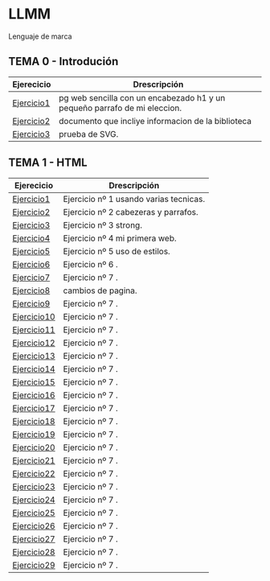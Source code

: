 # LLMM
Lenguaje de marca

## TEMA 0 - Introdución
Ejerecicio | Drescripción
-----------|--------------
[Ejercicio1](/tema%200/prueba-1.html)| pg web sencilla con un encabezado h1 y un pequeño parrafo de mi eleccion. 
[Ejercicio2](/tema%200/prueba-2.xml)| documento que incliye informacion de la biblioteca
[Ejercicio3](/tema%200/prueba-3.html)|  prueba de SVG.

## TEMA 1 - HTML
Ejerecicio | Drescripción
-----------|--------------
[Ejercicio1](/tema%201/Ej1.html)| Ejercicio nº 1 usando varias tecnicas. 
[Ejercicio2](/tema%201/Ej2.html)| Ejercicio nº 2 cabezeras y parrafos.
[Ejercicio3](/tema%201/Ej3.html)| Ejercicio nº 3 strong.
[Ejercicio4](/tema%201/Ej4.html)| Ejercicio nº 4 mi primera web.
[Ejercicio5](/tema%201/Ej5.html)| Ejercicio nº 5 uso de estilos.
[Ejercicio6](/tema%201/Ej6.html)| Ejercicio nº 6 .
[Ejercicio7](/tema%201/Ej7.html)| Ejercicio nº 7 .
[Ejercicio8](/tema%201/ej8)| cambios de pagina.
[Ejercicio9](/tema%201/Ej9.html)| Ejercicio nº 7 .
[Ejercicio10](/tema%201/Ej10.html)| Ejercicio nº 7 .
[Ejercicio11](/tema%201/Ej11.html)| Ejercicio nº 7 .
[Ejercicio12](/tema%201/Ej12.html)| Ejercicio nº 7 .
[Ejercicio13](/tema%201/Ej13.html)| Ejercicio nº 7 .
[Ejercicio14](/tema%201/Ej14.html)| Ejercicio nº 7 .
[Ejercicio15](/tema%201/Ej15.html)| Ejercicio nº 7 .
[Ejercicio16](/tema%201/Ej16.html)| Ejercicio nº 7 .
[Ejercicio17](/tema%201/Ej17.html)| Ejercicio nº 7 .
[Ejercicio18](/tema%201/Ej18.html)| Ejercicio nº 7 .
[Ejercicio19](/tema%201/Ej19.html)| Ejercicio nº 7 .
[Ejercicio20](/tema%201/Ej20.html)| Ejercicio nº 7 .
[Ejercicio21](/tema%201/Ej21.html)| Ejercicio nº 7 .
[Ejercicio22](/tema%201/Ej22.html)| Ejercicio nº 7 .
[Ejercicio23](/tema%201/Ej23.html)| Ejercicio nº 7 .
[Ejercicio24](/tema%201/Ej24.html)| Ejercicio nº 7 .
[Ejercicio25](/tema%201/Ej25.html)| Ejercicio nº 7 .
[Ejercicio26](/tema%201/Ej26.html)| Ejercicio nº 7 .
[Ejercicio27](/tema%201/Ej27.html)| Ejercicio nº 7 .
[Ejercicio28](/tema%201/Ej28.html)| Ejercicio nº 7 .
[Ejercicio29](/tema%201/Ej29.html)| Ejercicio nº 7 .


